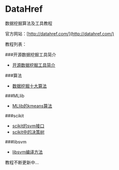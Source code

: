 # DataHref

数据挖掘算法及工具教程 

官方网站：[http://datahref.com/](http://datahref.com/)




教程列表：

###开源数据挖掘工具简介

+ [开源数据挖掘工具简介](http://datahref.com/book/article.php?article=mining_tools)


###算法

+ [数据挖掘十大算法](http://datahref.com/book/article.php?article=mining_top10)


###MLlib

+ [MLlib的kmeans算法](http://datahref.com/book/article.php?article=mllib_kmeans)

###scikit

+ [scikit的svm接口](http://datahref.com/book/article.php?article=mining_scikit_svm)
+ [scikit中的决策树](http://datahref.com/book/article.php?article=mining_scikit_decision_tree)

###libsvm

+ [libsvm编译方法](http://datahref.com/book/article.php?article=mining_libsvm_compile)



教程不断更新中...









